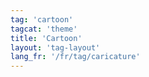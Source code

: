 ```yaml
---
tag: 'cartoon'
tagcat: 'theme'
title: 'Cartoon'
layout: 'tag-layout'
lang_fr: '/fr/tag/caricature'
---
```

